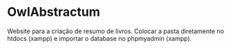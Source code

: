 # OwlAbstractum
Website para a criação de resumo de livros.
Colocar a pasta diretamente no htdocs (xampp) e importar o database no phpmyadmin (xampp).
